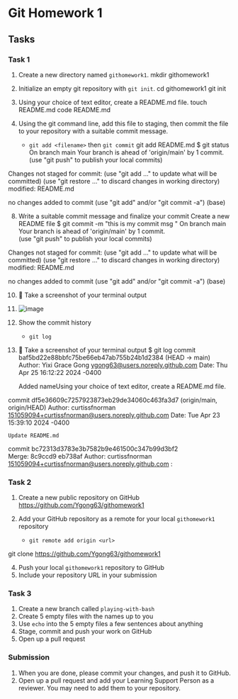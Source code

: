 # Git Homework 1

## Tasks
### Task 1
1. Create a new directory named `githomework1`.
mkdir githomework1

3. Initialize an empty git repository with `git init`.
cd githomework1
git init

5. Using your choice of text editor, create a README.md file.
touch README.md
code README.md

7. Using the git command line, add this file to staging, then commit the file to your repository with a suitable commit message.
    * `git add <filename>` then `git commit`
git add README.md
$ git status
On branch main
Your branch is ahead of 'origin/main' by 1 commit.   
  (use "git push" to publish your local commits)     

Changes not staged for commit:
  (use "git add <file>..." to update what will be committed)
  (use "git restore <file>..." to discard changes in 
working directory)
        modified:   README.md

no changes added to commit (use "git add" and/or "git commit -a")
(base) 
      
8. Write a suitable commit message and finalize your commit
Create a new README file
$ git commit -m "this is my commit msg "
On branch main
Your branch is ahead of 'origin/main' by 1 commit.   
  (use "git push" to publish your local commits)     

Changes not staged for commit:
  (use "git add <file>..." to update what will be committed)
  (use "git restore <file>..." to discard changes in 
working directory)
        modified:   README.md

no changes added to commit (use "git add" and/or "git commit -a")
(base) 

10. 📸 Take a screenshot of your terminal output

11. ![image](https://github.com/Ygong63/git/assets/166828612/97139615-8900-495c-8dd3-23fce6196037)

12. Show the commit history
    * `git log`
13. 📸 Take a screenshot of your terminal output
$ git log
commit baf5bd22e88bbfc75be66eb47ab755b24b1d2384 (HEAD -> main)
Author: Yixi Grace Gong <ygong63@users.noreply.github.com>
Date:   Thu Apr 25 16:12:22 2024 -0400

    Added nameUsing your choice of text editor, create a README.md file.

commit df5e36609c7257923873eb29de34060c463fa3d7 (origin/main, origin/HEAD)
Author: curtissfnorman <151059094+curtissfnorman@users.noreply.github.com>
Date:   Tue Apr 23 15:39:10 2024 -0400

    Update README.md

commit bc72313d3783e3b7582b9e461500c347b99d3bf2      
Merge: 8c9ccd9 eb738af
Author: curtissfnorman <151059094+curtissfnorman@users.noreply.github.com>
:
### Task 2
1. Create a new public repository on GitHub
https://github.com/Ygong63/githomework1
   
3. Add your GitHub repository as a remote for your local `githomework1` repository
    * `git remote add origin <url>`
  
git clone https://github.com/Ygong63/githomework1

4. Push your local `githomework1` repository to GitHub
5. Include your repository URL in your submission

### Task 3
1. Create a new branch called `playing-with-bash`
2. Create 5 empty files with the names up to you
3. Use `echo` into the 5 empty files a few sentences about anything
4. Stage, commit and push your work on GitHub
5. Open up a pull request

### Submission

1. When you are done, please commit your changes, and push it to GitHub.
2. Open up a pull request and add your Learning Support Person as a reviewer. You may need to add them to your repository.
